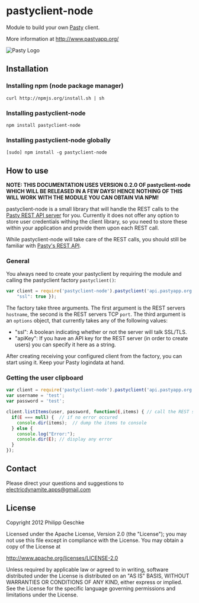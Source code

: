 pastyclient-node
================

 Module to build your own [Pasty](http://www.pastyapp.org/) client.

 More information at http://www.pastyapp.org/  

![Pasty Logo](http://pastyapp.org/images/Pasty_256x256.png)

Installation
------------
### Installing npm (node package manager)  
`curl http://npmjs.org/install.sh | sh`  
### Installing pastyclient-node
`npm install pastyclient-node`
### Installing pastyclient-node globally
`[sudo] npm install -g pastyclient-node`


How to use
----------
**NOTE: THIS DOCUMENTATION USES VERSION 0.2.0 OF pastyclient-node WHICH WILL BE RELEASED IN A FEW DAYS! HENCE NOTHING OF THIS WILL WORK WITH THE MODULE YOU CAN OBTAIN VIA NPM!**

pastyclient-node is a small library that will handle the REST calls to the [Pasty REST API server](https://github.com/ElectricDynamite/pasty-server) for you.
Currently it does not offer any option to store user credentials withing the client library, so you need to store these within your application and provide
them upon each REST call.  

While pastyclient-node will take care of the REST calls, you should still be familiar with [Pasty's REST API](https://github.com/ElectricDynamite/pasty-server/wiki/REST-API).

### General
You always need to create your pastyclient by requiring the module and calling the pastyclient factory `pastyclient()`:
```js
var client = require('pastyclient-node').pastyclient('api.pastyapp.org', 4444, {
    "ssl": true });
``` 
The factory take three arguments. The first argument is the REST servers `hostname`, the second is the REST servers TCP `port`.
The third argument is an `options` object, that currently takes any of the following values:  
  * "ssl": A boolean indicating whether or not the server will talk SSL/TLS.
  * "apiKey": If you have an API key for the REST server (in order to create users) you can specify it here as a string.

After creating receiving your configured client from the factory, you can start using it. Keep your Pasty logindata at hand.

### Getting the user clipboard

```js
var client = require('pastyclient-node').pastyclient('api.pastyapp.org', 4444, {"ssl": true});
var username = 'test';
var password = 'test';

client.listItems(user, password, function(E,items) { // call the REST server for the users clipboard
  if(E === null) {  // if no error occured
    console.dir(items);  // dump the items to console
  } else {
    console.log("Error:");
    console.dir(E); // display any error
  }
});
``` 

Contact
-------
 Please direct your questions and suggestions to electricdynamite.apps@gmail.com


License
-------
 Copyright 2012 Philipp Geschke

 Licensed under the Apache License, Version 2.0 (the "License");
 you may not use this file except in compliance with the License.
 You may obtain a copy of the License at
 
 http://www.apache.org/licenses/LICENSE-2.0

 Unless required by applicable law or agreed to in writing, software
 distributed under the License is distributed on an "AS IS" BASIS,
 WITHOUT WARRANTIES OR CONDITIONS OF ANY KIND, either express or implied.
 See the License for the specific language governing permissions and
 limitations under the License.
